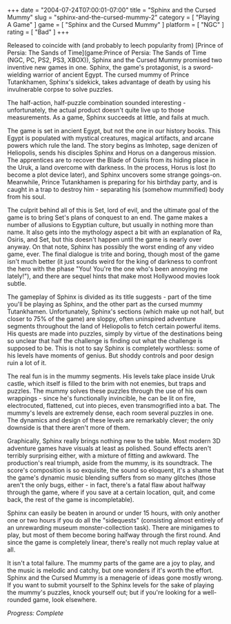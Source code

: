 +++
date = "2004-07-24T07:00:01-07:00"
title = "Sphinx and the Cursed Mummy"
slug = "sphinx-and-the-cursed-mummy-2"
category = [ "Playing A Game" ]
game = [ "Sphinx and the Cursed Mummy" ]
platform = [ "NGC" ]
rating = [ "Bad" ]
+++

Released to coincide with (and probably to leech popularity from) [Prince of Persia: The Sands of Time](game:Prince of Persia: The Sands of Time (NGC, PC, PS2, PS3, XBOX)), Sphinx and the Cursed Mummy promised two inventive new games in one. Sphinx, the game's protagonist, is a sword-wielding warrior of ancient Egypt. The cursed mummy of Prince Tutankhamen, Sphinx's sidekick, takes advantage of death by using his invulnerable corpse to solve puzzles.

The half-action, half-puzzle combination sounded interesting - unfortunately, the actual product doesn't quite live up to those measurements. As a game, Sphinx succeeds at little, and fails at much.

The game is set in ancient Egypt, but not the one in our history books. This Egypt is populated with mystical creatures, magical artifacts, and arcane powers which rule the land. The story begins as Imhotep, sage denizen of Heliopolis, sends his disciples Sphinx and Horus on a dangerous mission. The apprentices are to recover the Blade of Osiris from its hiding place in the Uruk, a land overcome with darkness. In the process, Horus is lost (to become a plot device later), and Sphinx uncovers some strange goings-on. Meanwhile, Prince Tutankhamen is preparing for his birthday party, and is caught in a trap to destroy him - separating his (somehow mummified) body from his soul.

The culprit behind all of this is Set, lord of evil, and the ultimate goal of the game is to bring Set's plans of conquest to an end. The game makes a number of allusions to Egyptian culture, but usually in nothing more than name. It also gets into the mythology aspect a bit with an explanation of Ra, Osiris, and Set, but this doesn't happen until the game is nearly over anyway. On that note, Sphinx has possibly the worst ending of any video game, ever. The final dialogue is trite and boring, though most of the game isn't much better (it just sounds weird for the king of darkness to confront the hero with the phase "You! You're the one who's been annoying me lately!"), and there are sequel hints that make most Hollywood movies look subtle.

The gameplay of Sphinx is divided as its title suggests - part of the time you'll be playing as Sphinx, and the other part as the cursed mummy Tutankhamen. Unfortunately, Sphinx's sections (which make up not half, but closer to 75% of the game) are sloppy, often uninspired adventure segments throughout the land of Heliopolis to fetch certain powerful items. His quests are made into puzzles, simply by virtue of the destinations being so unclear that half the challenge is finding out what the challenge is supposed to be. This is not to say Sphinx is completely worthless: some of his levels have moments of genius. But shoddy controls and poor design ruin a lot of it.

The real fun is in the mummy segments. His levels take place inside Uruk castle, which itself is filled to the brim with not enemies, but traps and puzzles. The mummy solves these puzzles through the use of his own wrappings - since he's functionally invincible, he can be lit on fire, electrocuted, flattened, cut into pieces, even transmogrified into a bat. The mummy's levels are extremely dense, each room several puzzles in one. The dynamics and design of these levels are remarkably clever; the only downside is that there aren't more of them.

Graphically, Sphinx really brings nothing new to the table. Most modern 3D adventure games have visuals at least as polished. Sound effects aren't terribly surprising either, with a mixture of fitting and awkward. The production's real triumph, aside from the mummy, is its soundtrack. The score's composition is so exquisite, the sound so eloquent, it's a shame that the game's dynamic music blending suffers from so many glitches (those aren't the only bugs, either - in fact, there's a fatal flaw about halfway through the game, where if you save at a certain location, quit, and come back, the rest of the game is incompletable).

Sphinx can easily be beaten in around or under 15 hours, with only another one or two hours if you do all the "sidequests" (consisting almost entirely of an unrewarding museum monster-collection task). There are minigames to play, but most of them become boring halfway through the first round. And since the game is completely linear, there's really not much replay value at all.

It isn't a total failure. The mummy parts of the game are a joy to play, and the music is melodic and catchy, but one wonders if it's worth the effort. Sphinx and the Cursed Mummy is a menagerie of ideas gone mostly wrong. If you want to submit yourself to the Sphinx levels for the sake of playing the mummy's puzzles, knock yourself out; but if you're looking for a well-rounded game, look elsewhere.

<i>Progress: Complete</i>